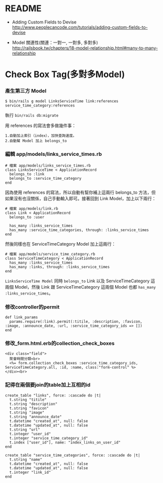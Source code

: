 # README


* Adding Custom Fields to Devise       
http://www.peoplecancode.com/tutorials/adding-custom-fields-to-devise

* Model 關連性(關連：一對一, 一對多, 多對多)      
http://railsbook.tw/chapters/18-model-relationship.html#many-to-many-relationship

# Check Box Tag(多對多Model)
### 產生第三方 Model
```
$ bin/rails g model LinksServiceTime link:references service_time_category:references
```
執行 `bin/rails db:migrate`

用 references 的寫法會多做幾件事：
```
1.自動加上索引（index），加快查詢速度。
2.自動幫 Model 加上 belongs_to
```
### 編輯 app/models/links_service_times.rb
```
# 檔案 app/models/links_service_times.rb
class LinksServiceTime < ApplicationRecord
  belongs_to :link
  belongs_to :service_time_category
end
```
因為使用 references 的寫法，所以自動有幫你補上這兩行 belongs_to 方法，但如果沒有也沒關係，自己手動輸入即可。接著回到 Link Model，加上以下兩行：

```
# 檔案 app/models/link.rb
class Link < ApplicationRecord
  belongs_to :user

  has_many :links_service_times
  has_many :service_time_categories, through: :links_service_times
end
```
然後同樣也在 ServiceTimeCategory Model 加上這兩行：
```
# 檔案 app/models/service_time_category.rb
class ServiceTimeCategory < ApplicationRecord
  has_many :links_service_times
  has_many :links, through: :links_service_times
end
```
`LinksServiceTime Model` 同時 `belongs_to` Link 以及 ServiceTimeCategory 這兩個 Model，然後 Link 跟 ServiceTimeCategory 這兩個 Model 也都 `has_many :links_service_times`。

### 修改controller的permit
```
def link_params
  params.require(:link).permit(:titile, :description, :favicon, :image, :announce_date, :url, :service_time_category_ids => [])
end
```
### 修改_form.html.erb的collection_check_boxes
```
<div class="field">
  聚會時間分類<br>
  <%= form.collection_check_boxes :service_time_category_ids, ServiceTimeCategory.all, :id, :name, class:"form-control" %>
</div><br>
```
### 記得在兩個要join的table加上互相的id
```
create_table "links", force: :cascade do |t|
  t.string "titile"
  t.string "description"
  t.string "favicon"
  t.string "image"
  t.string "announce_date"
  t.datetime "created_at", null: false
  t.datetime "updated_at", null: false
  t.string "url"
  t.integer "user_id"
  t.integer "service_time_category_id"
  t.index ["user_id"], name: "index_links_on_user_id"
end
```

```
create_table "service_time_categories", force: :cascade do |t|
  t.string "name"
  t.datetime "created_at", null: false
  t.datetime "updated_at", null: false
  t.integer "link_id"
end
```

